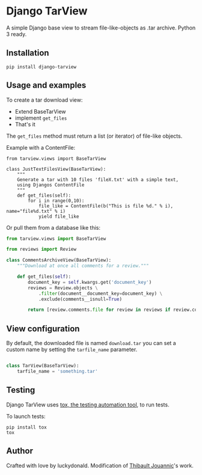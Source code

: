 Django TarView
==============

A simple Django base view to stream file-like-objects as .tar archive.
Python 3 ready.

Installation
------------

    pip install django-tarview

Usage and examples
------------------

To create a tar download view:

 * Extend BaseTarView
 * implement `get_files`
 * That's it

The `get_files` method must return a list (or iterator) of file-like objects.

Example with a ContentFile:


```
from tarview.views import BaseTarView

class JustTextFilesView(BaseTarView):
    """
    Generate a tar with 10 files 'fileX.txt' with a simple text,
    using Djangos ContentFile
    """
    def get_files(self):
        for i in range(0,10):
            file_like = ContentFile(b("This is file %d." % i), name="file%d.txt" % i)
            yield file_like
```

Or pull them from a database like this:
    
```python
from tarview.views import BaseTarView

from reviews import Review

class CommentsArchiveView(BaseTarView):
    """Download at once all comments for a review."""

    def get_files(self):
        document_key = self.kwargs.get('document_key')
        reviews = Review.objects \
            .filter(document__document_key=document_key) \
            .exclude(comments__isnull=True)

        return [review.comments.file for review in reviews if review.comments.name]
```

View configuration
------------------

By default, the downloaded file is named `download.tar` you can set a custom name
by setting the `tarfile_name` parameter.

```python

class TarView(BaseTarView):
    tarfile_name = 'something.tar'
```

Testing
-------

Django TarView uses [tox, the testing automation tool](https://tox.readthedocs.org/en/latest/),
to run tests.

To launch tests:

    pip install tox
    tox


Author
------

Crafted with love by luckydonald.
Modification of [Thibault Jouannic](http://www.miximum.fr)'s work.
